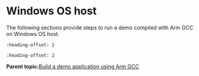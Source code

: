 # Windows OS host 

The following sections provide steps to run a demo compiled with Arm GCC on Windows OS host.


```{include} ../topics/set_up_toolchain_1.md
:heading-offset: 2
```

```{include} ../topics/build_an_example_application_1.md
:heading-offset: 2
```

**Parent topic:**[Build a demo application using Arm GCC](../topics/build_a_demo_application_using_arm_gcc.md)

